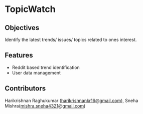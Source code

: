 # TopicWatch

## Objectives
Identify the latest trends/ issues/ topics related to ones interest.

## Features
- Reddit based trend identification
- User data management

## Contributors
Harikrishnan Raghukumar (harikrishnankr16@gmail.com), Sneha Mishra(mishra.sneha4321@gmail.com)


